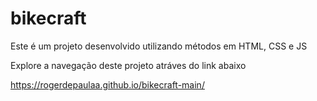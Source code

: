 # bikecraft

Este é um projeto desenvolvido utilizando métodos em HTML, CSS e JS

Explore a navegação deste projeto atráves do link abaixo

https://rogerdepaulaa.github.io/bikecraft-main/
